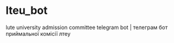 # lteu_bot
lute university admission committee telegram bot | телеграм бот приймальної комісії лтеу
